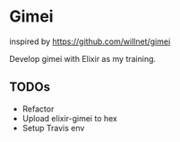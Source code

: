 Gimei
=====

inspired by https://github.com/willnet/gimei

Develop gimei with Elixir as my training.

## TODOs
- Refactor
- Upload elixir-gimei to hex
- Setup Travis env
